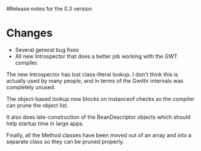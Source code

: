 #Release notes for the 0.3 version

# Changes #

  * Several general bug fixes
  * All new Introspector that does a better job working with the GWT compiler.

The new Introspector has lost class-literal lookup. I don't think this is actually used by many people, and in terms of the Gwittir internals was completely unused.

The object-based lookup now blocks on instanceof checks so the compiler can prune the object list.

It also does late-construction of the BeanDescriptor objects which should help startup time in large apps.

Finally, all the Method classes have been moved out of an array and into a separate class so they can be pruned properly.